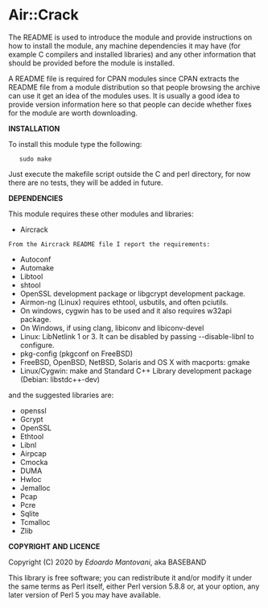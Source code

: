 Air::Crack
============

The README is used to introduce the module and provide instructions on
how to install the module, any machine dependencies it may have (for
example C compilers and installed libraries) and any other information
that should be provided before the module is installed.

A README file is required for CPAN modules since CPAN extracts the
README file from a module distribution so that people browsing the
archive can use it get an idea of the modules uses. It is usually a
good idea to provide version information here so that people can
decide whether fixes for the module are worth downloading.

**INSTALLATION**

To install this module type the following:

```shell
   sudo make
```

Just execute the makefile script outside the C and perl directory, for now there are no tests, they will be added in future.

**DEPENDENCIES**

This module requires these other modules and libraries:

  - Aircrack
  
`From the Aircrack README file I report the requirements:`

 * Autoconf
 * Automake
 * Libtool
 * shtool
 * OpenSSL development package or libgcrypt development package.
 * Airmon-ng (Linux) requires ethtool, usbutils, and often pciutils.
 * On windows, cygwin has to be used and it also requires w32api package.
 * On Windows, if using clang, libiconv and libiconv-devel
 * Linux: LibNetlink 1 or 3. It can be disabled by passing --disable-libnl to configure.
 * pkg-config (pkgconf on FreeBSD)
 * FreeBSD, OpenBSD, NetBSD, Solaris and OS X with macports: gmake
 * Linux/Cygwin: make and Standard C++ Library development package (Debian: libstdc++-dev)

and the suggested libraries are:

 *   openssl
 *   Gcrypt                      
 *   OpenSSL                     
 *   Ethtool                     
 *   Libnl                      
 *   Airpcap                     
 *   Cmocka                      
 *   DUMA                          
 *   Hwloc                         
 *   Jemalloc                    
 *   Pcap                        
 *   Pcre                       
 *   Sqlite                      
 *   Tcmalloc                    
 *   Zlib                        



**COPYRIGHT AND LICENCE**

Copyright (C) 2020 by *Edoardo Mantovani*, aka BASEBAND

This library is free software; you can redistribute it and/or modify
it under the same terms as Perl itself, either Perl version 5.8.8 or,
at your option, any later version of Perl 5 you may have available.


